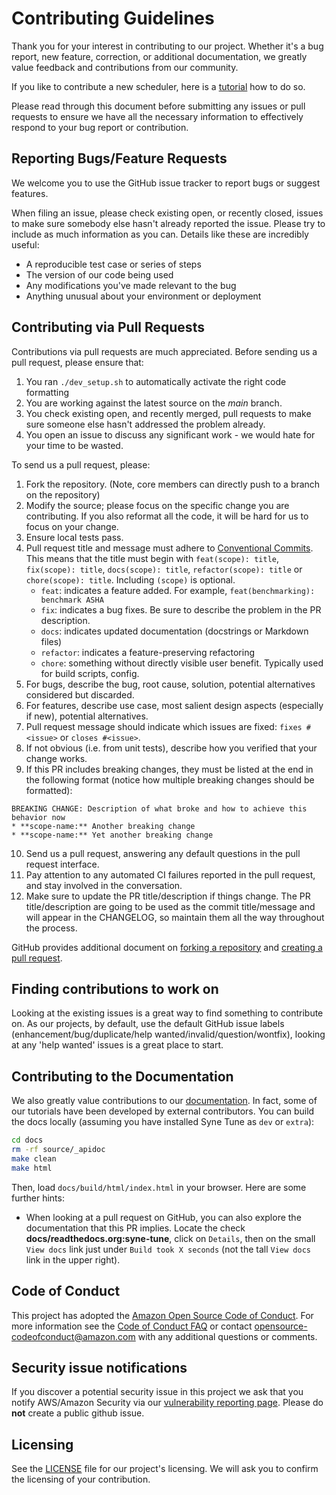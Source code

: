 # Contributing Guidelines

Thank you for your interest in contributing to our project. Whether it's a bug report, new feature, correction, or additional
documentation, we greatly value feedback and contributions from our community.

If you like to contribute a new scheduler, here is a
[tutorial](docs/tutorials/developer/README.md) how to do so.

Please read through this document before submitting any issues or pull requests to ensure we have all the necessary
information to effectively respond to your bug report or contribution.


## Reporting Bugs/Feature Requests

We welcome you to use the GitHub issue tracker to report bugs or suggest features.

When filing an issue, please check existing open, or recently closed, issues to make sure somebody else hasn't already
reported the issue. Please try to include as much information as you can. Details like these are incredibly useful:

* A reproducible test case or series of steps
* The version of our code being used
* Any modifications you've made relevant to the bug
* Anything unusual about your environment or deployment


## Contributing via Pull Requests

Contributions via pull requests are much appreciated. Before sending us a pull request, please ensure that:

1. You ran `./dev_setup.sh` to automatically activate the right code formatting
2. You are working against the latest source on the *main* branch.
3. You check existing open, and recently merged, pull requests to make sure someone else hasn't addressed the problem already.
4. You open an issue to discuss any significant work - we would hate for your time to be wasted.

To send us a pull request, please:

1. Fork the repository. (Note, core members can directly push to a branch on the repository)
2. Modify the source; please focus on the specific change you are contributing. If you also reformat all the code, it will be hard for us to focus on your change.
3. Ensure local tests pass.
4. Pull request title and message must adhere to [Conventional Commits](https://www.conventionalcommits.org). This means that the title must begin with `feat(scope): title`, `fix(scope): title`, `docs(scope): title`, `refactor(scope): title` or `chore(scope): title`. Including `(scope)` is optional.
    * `feat`: indicates a feature added. For example, `feat(benchmarking): benchmark ASHA` 
    * `fix`: indicates a bug fixes. Be sure to describe the problem in the PR description.
    * `docs`: indicates updated documentation (docstrings or Markdown files)
    * `refactor`: indicates a feature-preserving refactoring
    * `chore`: something without directly visible user benefit. Typically used for build scripts, config.
5. For bugs, describe the bug, root cause, solution, potential alternatives considered but discarded.
6. For features, describe use case, most salient design aspects (especially if new), potential alternatives.
7. Pull request message should indicate which issues are fixed: `fixes #<issue>` or `closes #<issue>`.
8. If not obvious (i.e. from unit tests), describe how you verified that your change works.
9. If this PR includes breaking changes, they must be listed at the end in the following format
  (notice how multiple breaking changes should be formatted):

  ```
  BREAKING CHANGE: Description of what broke and how to achieve this behavior now
  * **scope-name:** Another breaking change
  * **scope-name:** Yet another breaking change
  ```
10. Send us a pull request, answering any default questions in the pull request interface.
11. Pay attention to any automated CI failures reported in the pull request, and stay involved in the conversation.
12. Make sure to update the PR title/description if things change. The PR title/description are going to be used as the commit title/message and will appear in the CHANGELOG, so maintain them all the way throughout the process.


GitHub provides additional document on [forking a repository](https://help.github.com/articles/fork-a-repo/) and
[creating a pull request](https://help.github.com/articles/creating-a-pull-request/).


## Finding contributions to work on

Looking at the existing issues is a great way to find something to contribute on. As our
projects, by default, use the default GitHub issue labels
(enhancement/bug/duplicate/help wanted/invalid/question/wontfix), looking at any
'help wanted' issues is a great place to start.


## Contributing to the Documentation

We also greatly value contributions to our [documentation](https://github.com/awslabs/syne-tune/tree/main/docs/source).
In fact, some of our tutorials have been developed by external contributors. You
can build the docs locally (assuming you have installed Syne Tune as `dev` or
`extra`):

```bash
cd docs
rm -rf source/_apidoc
make clean
make html
```

Then, load `docs/build/html/index.html` in your browser. Here are some further
hints:

* When looking at a pull request on GitHub, you can also explore the documentation
  that this PR implies. Locate the check **docs/readthedocs.org:syne-tune**, click
  on `Details`, then on the small `View docs` link just under `Build took X seconds`
  (not the tall `View docs` link in the upper right).


## Code of Conduct

This project has adopted the [Amazon Open Source Code of Conduct](https://aws.github.io/code-of-conduct).
For more information see the [Code of Conduct FAQ](https://aws.github.io/code-of-conduct-faq) or contact
opensource-codeofconduct@amazon.com with any additional questions or comments.


## Security issue notifications

If you discover a potential security issue in this project we ask that you notify AWS/Amazon Security via our [vulnerability reporting page](http://aws.amazon.com/security/vulnerability-reporting/). Please do **not** create a public github issue.


## Licensing

See the [LICENSE](LICENSE) file for our project's licensing. We will ask you to confirm the licensing of your contribution.
